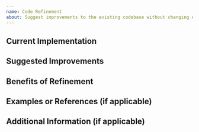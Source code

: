 ```yaml
---
name: Code Refinement
about: Suggest improvements to the existing codebase without changing external behavior of the application
---
```


## Current Implementation
<!-- Describe the existing code or design that needs refinement. What are the issues? -->

## Suggested Improvements
<!-- Explain the suggested refinements. How will they enhance readability, maintainability, or performance? -->

## Benefits of Refinement
<!-- Why should this change be made? List the benefits (e.g., improved performance, cleaner code, easier maintenance). -->

## Examples or References (if applicable)
<!-- Provide examples, references, or key steps required for this refinement. This helps contributors and reviewers understand the approach. -->

## Additional Information (if applicable)
<!-- Any extra details, notes, or concerns about this refinement. -->
